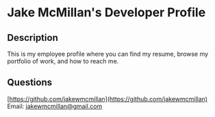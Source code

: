 # Jake McMillan's Developer Profile

## Description

This is my employee profile where you can find my resume, browse my portfolio of work, and how to reach me.

## Questions
[https://github.com/jakewmcmillan](https://github.com/jakewmcmillan)
Email: jakewmcmillan@gmail.com